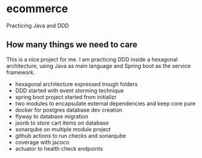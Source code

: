# ecommerce

Practicing Java and DDD

## How many things we need to care

This is a nice project for me. I am practicing DDD inside a hexagonal architecture, using Java as main language and
Spring boot as the service framework.

- hexagonal architecture expressed trough folders
- DDD started with event storming technique
- spring boot project started from initializr
- two modules to encapsulate external dependencies and keep core pure
- docker for postgres database dev creation
- flyway to database migration
- jsonb to store cart items on database
- sonarqube on multiple module project
- github actions to run checks and sonarqube
- coverage with jacoco
- actuator to health check endpoints

